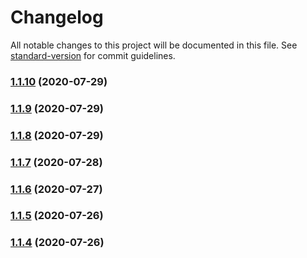 # Changelog

All notable changes to this project will be documented in this file. See [standard-version](https://github.com/conventional-changelog/standard-version) for commit guidelines.

### [1.1.10](https://github.com/doniseferi/salahtimes/compare/v1.1.9...v1.1.10) (2020-07-29)

### [1.1.9](https://github.com/doniseferi/salahtimes/compare/v1.1.8...v1.1.9) (2020-07-29)

### [1.1.8](https://github.com/doniseferi/salahtimes/compare/v1.1.7...v1.1.8) (2020-07-29)

### [1.1.7](https://github.com/doniseferi/salahtimes/compare/v1.1.6...v1.1.7) (2020-07-28)

### [1.1.6](https://github.com/doniseferi/salahtimes/compare/v1.1.5...v1.1.6) (2020-07-27)

### [1.1.5](https://github.com/doniseferi/salahtimes/compare/v1.1.4...v1.1.5) (2020-07-26)

### [1.1.4](https://github.com/doniseferi/salahtimes/compare/v1.1.3...v1.1.4) (2020-07-26)
